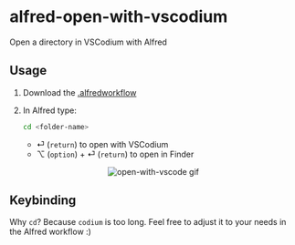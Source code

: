 # alfred-open-with-vscodium

Open a directory in VSCodium with Alfred

## Usage

1. Download the [.alfredworkflow]()
2. In Alfred type:

    ```bash
    cd <folder-name>
    ```

   - &#x23ce; (`return`) to open with VSCodium
   - &#x2325; (`option`) + &#x23ce; (`return`) to open in Finder

<p align="center">
<img alt="open-with-vscode gif" src="https://media.giphy.com/media/FmuZjwYMXECsYvNDMZ/giphy.gif"/>
</p>

## Keybinding

Why `cd`? Because `codium` is too long.
Feel free to adjust it to your needs in the Alfred workflow :)
